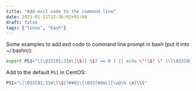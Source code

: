 ```yaml
---
title: "Add exit code to the command line"
date: 2021-01-11T22:36:02+01:00
draft: false
tags: ["linux", "bash"]
---
```

Some examples to add exit code to command line prompt in bash (put it into ~/.bashrc):
```bash
export PS1="\[\033[01;31m\]\$([ \$? == 0 ] || echo \"!\$? \" )\[\033[00m\]\[\033[01;32m\]\t \[\033[01;34m\]\w\[\033[00m\]\[\033[1;32m\]\n\$ \[\033[m\]"
```
Add to the default `PS1` in CentOS:
```bash
PS1="\[\033[01;31m\]\${?##0}\[\033[00m\][\u@\h \W]\\$"
```
